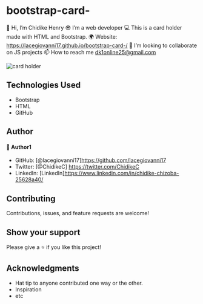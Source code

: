 # bootstrap-card-
👋 Hi, I’m Chidike Henry 
😎 I’m a web developer 
💻 This is  a card holder made with HTML and Bootstrap. 
🌍 Website:  https://lacegiovanni17.github.io/bootstrap-card-/
💞️ I’m looking to collaborate on JS projects 
📫 How to reach me dk1online25@gmail.com

![card holder](https://user-images.githubusercontent.com/30509335/196010342-65e29c4b-f460-4cd8-bae2-34cade175f63.PNG)


## Technologies Used
* Bootstrap
* HTML
* GitHub

## Author

#### 👤 Author1
- GitHub: [@lacegiovanni17]https://github.com/lacegiovanni17
- Twitter: [@ChidikeC] https://twitter.com/ChidikeC
- LinkedIn: [LinkedIn]https://www.linkedin.com/in/chidike-chizoba-25628a40/

## Contributing 
Contributions, issues, and feature requests are welcome!

## Show your support
Please give a ⭐️ if you like this project! 

## Acknowledgments
- Hat tip to anyone contributed one way or the other.
- Inspiration
- etc
